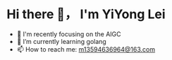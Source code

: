 # Hi there 👋， I'm YiYong Lei

- 👀 I'm recently focusing on the AIGC 
- 🌱 I’m currently learning golang
- 📫 How to reach me: m13594636964@163.com
